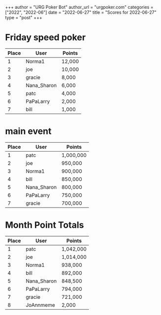 +++
author = "URG Poker Bot"
author_url = "urgpoker.com"
categories = ["2022", "2022-06"]
date = "2022-06-27"
title = "Scores for 2022-06-27"
type = "post"
+++
# Friday speed poker

| Place | User | Points |
|-------|------|--------|
| 1 | Norma1 | 12,000 |
| 2 | joe | 10,000 |
| 3 | gracie | 8,000 |
| 4 | Nana_Sharon | 6,000 |
| 5 | patc | 4,000 |
| 6 | PaPaLarry | 2,000 |
| 7 | bill | 1,000 |

# main event

| Place | User | Points |
|-------|------|--------|
| 1 | patc | 1,000,000 |
| 2 | joe | 950,000 |
| 3 | Norma1 | 900,000 |
| 4 | bill | 850,000 |
| 5 | Nana_Sharon | 800,000 |
| 6 | PaPaLarry | 750,000 |
| 7 | gracie | 700,000 |

# Month Point Totals

| Place | User | Points |
|-------|------|--------|
| 1 | patc | 1,042,000 |
| 2 | joe | 1,014,000 |
| 3 | Norma1 | 938,000 |
| 4 | bill | 892,000 |
| 5 | Nana_Sharon | 848,500 |
| 6 | PaPaLarry | 794,000 |
| 7 | gracie | 721,000 |
| 8 | JoAnnmeme | 2,000 |
